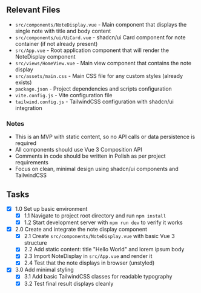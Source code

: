## Relevant Files

- `src/components/NoteDisplay.vue` - Main component that displays the single note with title and body content
- `src/components/ui/UiCard.vue` - shadcn/ui Card component for note container (if not already present)
- `src/App.vue` - Root application component that will render the NoteDisplay component
- `src/views/HomeView.vue` - Main view component that contains the note display
- `src/assets/main.css` - Main CSS file for any custom styles (already exists)
- `package.json` - Project dependencies and scripts configuration
- `vite.config.js` - Vite configuration file
- `tailwind.config.js` - TailwindCSS configuration with shadcn/ui integration

### Notes

- This is an MVP with static content, so no API calls or data persistence is required
- All components should use Vue 3 Composition API
- Comments in code should be written in Polish as per project requirements
- Focus on clean, minimal design using shadcn/ui components and TailwindCSS

## Tasks

- [x] 1.0 Set up basic environment
  - [x] 1.1 Navigate to project root directory and run `npm install`
  - [x] 1.2 Start development server with `npm run dev` to verify it works

- [x] 2.0 Create and integrate the note display component
  - [x] 2.1 Create `src/components/NoteDisplay.vue` with basic Vue 3 structure
  - [x] 2.2 Add static content: title "Hello World" and lorem ipsum body
  - [x] 2.3 Import NoteDisplay in `src/App.vue` and render it
  - [x] 2.4 Test that the note displays in browser (unstyled)

- [x] 3.0 Add minimal styling
  - [x] 3.1 Add basic TailwindCSS classes for readable typography
  - [x] 3.2 Test final result displays cleanly
